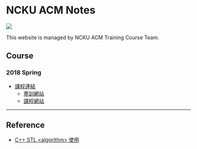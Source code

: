 # NCKU ACM Notes

![](https://i.imgur.com/5jSeMTH.png)

This website is managed by NCKU ACM Training Course Team.

## Course

### 2018 Spring

* [課程連結](2018_Spring/)
    * [寒訓網站](https://nckuacm-notes.github.io/acp_cheatsheet/2018_spring/index.html)
    * [課程網站](https://nckuacm-notes.github.io/acp_cheatsheet/2018_spring/course.html)

---

## Reference

* [C++ STL \<algorithm\> 使用](http://www.cplusplus.com/reference/algorithm/)
